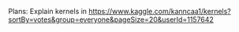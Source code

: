Plans:
Explain kernels in 
https://www.kaggle.com/kanncaa1/kernels?sortBy=votes&group=everyone&pageSize=20&userId=1157642